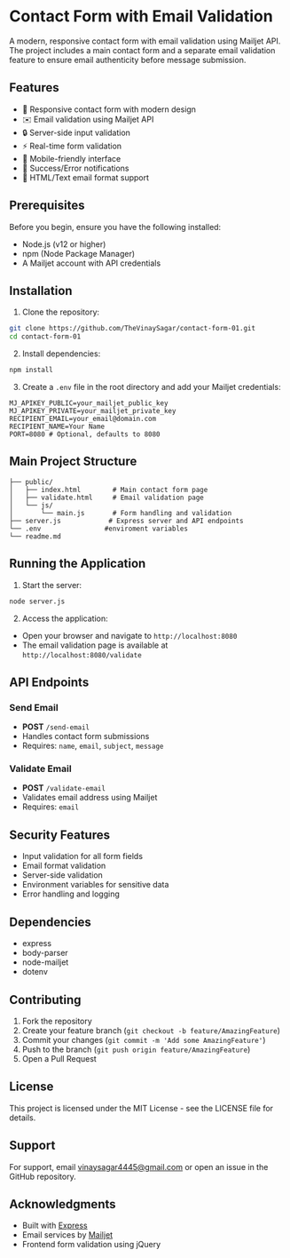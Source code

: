 # Contact Form with Email Validation

A modern, responsive contact form with email validation using Mailjet API. The project includes a main contact form and a separate email validation feature to ensure email authenticity before message submission.

## Features

- 🎨 Responsive contact form with modern design
- ✉️ Email validation using Mailjet API
- 🔒 Server-side input validation
- ⚡ Real-time form validation
- 📱 Mobile-friendly interface
- 🚀 Success/Error notifications
- 💌 HTML/Text email format support

## Prerequisites

Before you begin, ensure you have the following installed:
- Node.js (v12 or higher)
- npm (Node Package Manager)
- A Mailjet account with API credentials

## Installation

1. Clone the repository:
```bash
git clone https://github.com/TheVinaySagar/contact-form-01.git
cd contact-form-01
```

2. Install dependencies:
```bash
npm install 
```

3. Create a `.env` file in the root directory and add your Mailjet credentials:
```env
MJ_APIKEY_PUBLIC=your_mailjet_public_key
MJ_APIKEY_PRIVATE=your_mailjet_private_key
RECIPIENT_EMAIL=your_email@domain.com
RECIPIENT_NAME=Your Name
PORT=8080 # Optional, defaults to 8080
```

## Main Project Structure

```
├── public/
│   ├── index.html        # Main contact form page
│   ├── validate.html     # Email validation page
│   └── js/
│       └── main.js       # Form handling and validation
├── server.js            # Express server and API endpoints
└── .env                #enviroment variables
└── readme.md
```

## Running the Application

1. Start the server:
```bash
node server.js
```

2. Access the application:
- Open your browser and navigate to `http://localhost:8080`
- The email validation page is available at `http://localhost:8080/validate`

## API Endpoints

### Send Email
- **POST** `/send-email`
- Handles contact form submissions
- Requires: `name`, `email`, `subject`, `message`

### Validate Email
- **POST** `/validate-email`
- Validates email address using Mailjet
- Requires: `email`

## Security Features

- Input validation for all form fields
- Email format validation
- Server-side validation
- Environment variables for sensitive data
- Error handling and logging

## Dependencies

- express
- body-parser
- node-mailjet
- dotenv

## Contributing

1. Fork the repository
2. Create your feature branch (`git checkout -b feature/AmazingFeature`)
3. Commit your changes (`git commit -m 'Add some AmazingFeature'`)
4. Push to the branch (`git push origin feature/AmazingFeature`)
5. Open a Pull Request

## License

This project is licensed under the MIT License - see the LICENSE file for details.

## Support

For support, email vinaysagar4445@gmail.com or open an issue in the GitHub repository.

## Acknowledgments

- Built with [Express](https://expressjs.com/)
- Email services by [Mailjet](https://www.mailjet.com/)
- Frontend form validation using jQuery
